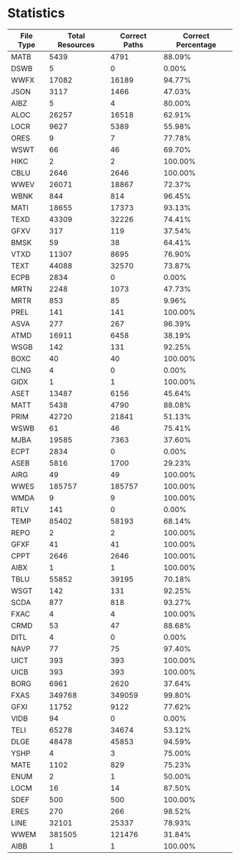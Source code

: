 # Statistics
|File Type|Total Resources|Correct Paths|Correct Percentage|
|---------|---------------|-------------|------------------|
|MATB     |5439           |4791         |88.09%            |
|DSWB     |5              |0            |0.00%             |
|WWFX     |17082          |16189        |94.77%            |
|JSON     |3117           |1466         |47.03%            |
|AIBZ     |5              |4            |80.00%            |
|ALOC     |26257          |16518        |62.91%            |
|LOCR     |9627           |5389         |55.98%            |
|ORES     |9              |7            |77.78%            |
|WSWT     |66             |46           |69.70%            |
|HIKC     |2              |2            |100.00%           |
|CBLU     |2646           |2646         |100.00%           |
|WWEV     |26071          |18867        |72.37%            |
|WBNK     |844            |814          |96.45%            |
|MATI     |18655          |17373        |93.13%            |
|TEXD     |43309          |32226        |74.41%            |
|GFXV     |317            |119          |37.54%            |
|BMSK     |59             |38           |64.41%            |
|VTXD     |11307          |8695         |76.90%            |
|TEXT     |44088          |32570        |73.87%            |
|ECPB     |2834           |0            |0.00%             |
|MRTN     |2248           |1073         |47.73%            |
|MRTR     |853            |85           |9.96%             |
|PREL     |141            |141          |100.00%           |
|ASVA     |277            |267          |96.39%            |
|ATMD     |16911          |6458         |38.19%            |
|WSGB     |142            |131          |92.25%            |
|BOXC     |40             |40           |100.00%           |
|CLNG     |4              |0            |0.00%             |
|GIDX     |1              |1            |100.00%           |
|ASET     |13487          |6156         |45.64%            |
|MATT     |5438           |4790         |88.08%            |
|PRIM     |42720          |21841        |51.13%            |
|WSWB     |61             |46           |75.41%            |
|MJBA     |19585          |7363         |37.60%            |
|ECPT     |2834           |0            |0.00%             |
|ASEB     |5816           |1700         |29.23%            |
|AIRG     |49             |49           |100.00%           |
|WWES     |185757         |185757       |100.00%           |
|WMDA     |9              |9            |100.00%           |
|RTLV     |141            |0            |0.00%             |
|TEMP     |85402          |58193        |68.14%            |
|REPO     |2              |2            |100.00%           |
|GFXF     |41             |41           |100.00%           |
|CPPT     |2646           |2646         |100.00%           |
|AIBX     |1              |1            |100.00%           |
|TBLU     |55852          |39195        |70.18%            |
|WSGT     |142            |131          |92.25%            |
|SCDA     |877            |818          |93.27%            |
|FXAC     |4              |4            |100.00%           |
|CRMD     |53             |47           |88.68%            |
|DITL     |4              |0            |0.00%             |
|NAVP     |77             |75           |97.40%            |
|UICT     |393            |393          |100.00%           |
|UICB     |393            |393          |100.00%           |
|BORG     |6961           |2620         |37.64%            |
|FXAS     |349768         |349059       |99.80%            |
|GFXI     |11752          |9122         |77.62%            |
|VIDB     |94             |0            |0.00%             |
|TELI     |65278          |34674        |53.12%            |
|DLGE     |48478          |45853        |94.59%            |
|YSHP     |4              |3            |75.00%            |
|MATE     |1102           |829          |75.23%            |
|ENUM     |2              |1            |50.00%            |
|LOCM     |16             |14           |87.50%            |
|SDEF     |500            |500          |100.00%           |
|ERES     |270            |266          |98.52%            |
|LINE     |32101          |25337        |78.93%            |
|WWEM     |381505         |121476       |31.84%            |
|AIBB     |1              |1            |100.00%           |
